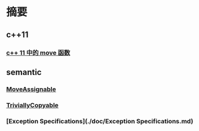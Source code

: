 # 摘要

## c++11

### [ c++ 11 中的 move  函数](./doc/move.md)


## semantic

### [MoveAssignable](./doc/MoveAssignable.md)

### [TriviallyCopyable](./doc/TriviallyCopyable.md)

### [Exception Specifications](./doc/Exception Specifications.md)
